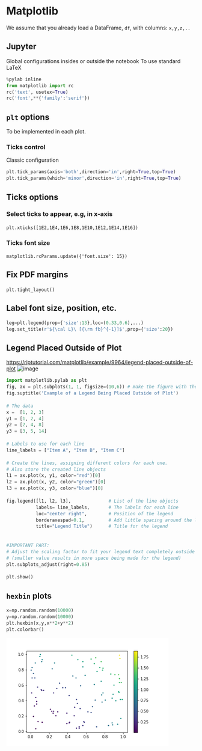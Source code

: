 # Matplotlib
We assume that you already load a DataFrame, `df`, with columns: `x,y,z,..`
## Jupyter
Global configurations insides or outside the notebook
To use standard LaTeX 
```python
%pylab inline
from matplotlib import rc
rc('text', usetex=True)
rc('font',**{'family':'serif'})
```
## `plt` options
To be implemented in each plot. 
### Ticks control 
Classic configuration
```python
plt.tick_params(axis='both',direction='in',right=True,top=True)
plt.tick_params(which='minor',direction='in',right=True,top=True)
```
## Ticks options
### Select ticks to appear, e.g, in x-axis
`plt.xticks([1E2,1E4,1E6,1E8,1E10,1E12,1E14,1E16])`
### Ticks font size
`matplotlib.rcParams.update({'font.size': 15})`
## Fix PDF margins
`plt.tight_layout()`
## Label font size, position, etc.
```python
leg=plt.legend(prop={'size':13},loc=(0.33,0.6),...)
leg.set_title(r'${\cal L}\ [{\rm fb}^{-1}]$',prop={'size':20})
```

## Legend Placed Outside of Plot
https://riptutorial.com/matplotlib/example/9964/legend-placed-outside-of-plot
![image](https://user-images.githubusercontent.com/655883/134273403-2de4b35c-7621-4c3c-9263-b2ba777cb13b.png)


```python
import matplotlib.pylab as plt
fig, ax = plt.subplots(1, 1, figsize=(10,6)) # make the figure with the size 10 x 6 inches
fig.suptitle('Example of a Legend Being Placed Outside of Plot')

# The data
x =  [1, 2, 3]
y1 = [1, 2, 4]
y2 = [2, 4, 8]
y3 = [3, 5, 14]

# Labels to use for each line
line_labels = ["Item A", "Item B", "Item C"]

# Create the lines, assigning different colors for each one.
# Also store the created line objects
l1 = ax.plot(x, y1, color="red")[0]
l2 = ax.plot(x, y2, color="green")[0]
l3 = ax.plot(x, y3, color="blue")[0]

fig.legend([l1, l2, l3],              # List of the line objects
           labels= line_labels,       # The labels for each line
           loc="center right",        # Position of the legend
           borderaxespad=0.1,         # Add little spacing around the legend box
           title="Legend Title")      # Title for the legend


#IMPORTANT PART:
# Adjust the scaling factor to fit your legend text completely outside the plot
# (smaller value results in more space being made for the legend)
plt.subplots_adjust(right=0.85)

plt.show()
```
## `hexbin` plots
```python
x=np.random.random(10000)
y=np.random.random(10000)
plt.hexbin(x,y,x**2+y**2)
plt.colorbar()
```
![image](https://raw.githubusercontent.com/restrepo/PythonTipsAndTricks/master/img/test.png)
